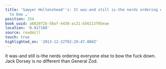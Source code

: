 ```yaml
---
title: 'Sawyer Hollenshead''s: It was-and still is-the nerds ordering everyone else
  to bow …'
position: 334
book_uuid: a6828f2b-58af-4430-ac21-b56213f05eae
location: '0.917188'
source: readmill
touch: true
highlighted_on: '2013-12-22T02:29:47.000Z'
---
```


It was-and still is-the nerds ordering everyone else to bow the fuck down. Jack Dorsey is no different than General Zod.